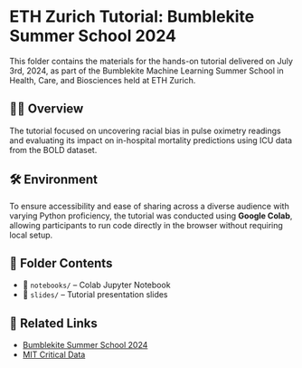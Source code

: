 # ETH Zurich Tutorial: Bumblekite Summer School 2024

This folder contains the materials for the hands-on tutorial delivered on July 3rd, 2024, as part of the Bumblekite Machine Learning Summer School in Health, Care, and Biosciences held at ETH Zurich.

## 🧑‍🏫 Overview

The tutorial focused on uncovering racial bias in pulse oximetry readings and evaluating its impact on in-hospital mortality predictions using ICU data from the BOLD dataset. 

## 🛠 Environment

To ensure accessibility and ease of sharing across a diverse audience with varying Python proficiency, the tutorial was conducted using **Google Colab**, allowing participants to run code directly in the browser without requiring local setup.

## 📂 Folder Contents

- 📔 `notebooks/` – Colab Jupyter Notebook
- 🛝 `slides/` – Tutorial presentation slides
 

## 📎 Related Links

- [Bumblekite Summer School 2024](https://www.bumblekite.co/summer-school-24)
- [MIT Critical Data](https://criticaldata.mit.edu/#community)
